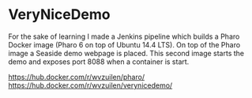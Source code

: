 # VeryNiceDemo

For the sake of learning I made a Jenkins pipeline which builds a Pharo Docker image (Pharo 6 on top of Ubuntu 14.4 LTS).
On top of the Pharo image a Seaside demo webpage is placed. This second image starts the demo and exposes port 8088 when a container is start.

https://hub.docker.com/r/wvzuilen/pharo/
https://hub.docker.com/r/wvzuilen/verynicedemo/
